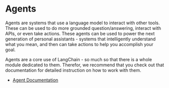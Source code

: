 # Agents

Agents are systems that use a language model to interact with other tools.
These can be used to do more grounded question/answering, interact with APIs, or even take actions.
These agents can be used to power the next generation of personal assistants - 
systems that intelligently understand what you mean, and then can take actions to help you accomplish your goal.

Agents are a core use of LangChain - so much so that there is a whole module dedicated to them.
Therefor, we recommend that you check out that documentation for detailed instruction on how to work
with them.

- [Agent Documentation](../modules/agents.rst)
